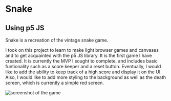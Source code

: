 # Snake
## Using p5 JS

Snake is a recreation of the vintage snake game.

I took on this project to learn to make light browser games and canvases and to get acquainted with the p5 JS library. It is the first game I have created. It is currently the MVP I sought to complete, and includes basic funtionality such as a score keeper and a reset button. Eventually, I would like to add the ability to keep track of a high score and display it on the UI. Also, I would like to add more styling to the background as well as the death screen, which is currently a simple red screen. 

![screenshot of the game](https://i.imgur.com/Dw8tDTc.png)
